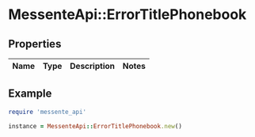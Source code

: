 # MessenteApi::ErrorTitlePhonebook

## Properties

| Name | Type | Description | Notes |
| ---- | ---- | ----------- | ----- |

## Example

```ruby
require 'messente_api'

instance = MessenteApi::ErrorTitlePhonebook.new()
```


